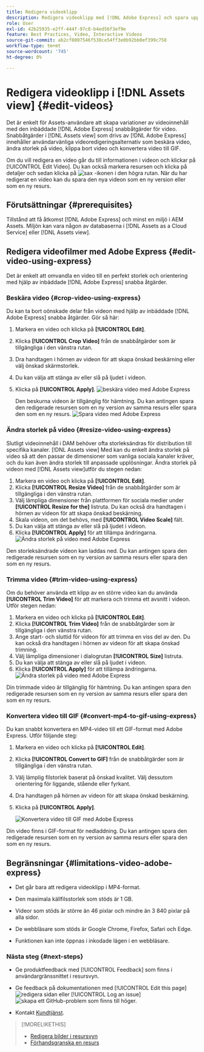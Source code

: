 ```yaml
---
title: Redigera videoklipp
description: Redigera videoklipp med [!DNL Adobe Express] och spara uppdaterade videor som versioner.
role: User
exl-id: 42b25935-e2ff-444f-97c8-b4ed56f3ef9e
feature: Best Practices, Video, Interactive Videos
source-git-commit: ab2cf8007546f538ce54ff3e0b92bb0ef399c758
workflow-type: tm+mt
source-wordcount: '745'
ht-degree: 0%

---
```


# Redigera videoklipp i [!DNL Assets view] {#edit-videos}

Det är enkelt för Assets-användare att skapa variationer av videoinnehåll med den inbäddade [!DNL Adobe Express] snabbåtgärder för video. Snabbåtgärder i [!DNL Assets view] som drivs av [!DNL Adobe Express] innehåller användarvänliga videoredigeringsalternativ som beskära video, ändra storlek på video, klippa bort video och konvertera video till GIF.

Om du vill redigera en video går du till informationen i videon och klickar på [!UICONTROL Edit Video]. Du kan också markera resursen och klicka på detaljer och sedan klicka på ![sax](assets/do-not-localize/cut.svg) -ikonen i den högra rutan. När du har redigerat en video kan du spara den nya videon som en ny version eller som en ny resurs.

## Förutsättningar {#prerequisites}

Tillstånd att få åtkomst [!DNL Adobe Express] och minst en miljö i AEM Assets. Miljön kan vara någon av databaserna i [!DNL Assets as a Cloud Service] eller [!DNL Assets view].

## Redigera videofilmer med Adobe Express {#edit-video-using-express}

Det är enkelt att omvandla en video till en perfekt storlek och orientering med hjälp av inbäddade [!DNL Adobe Express] snabba åtgärder.

### Beskära video {#crop-video-using-express}

Du kan ta bort oönskade delar från videon med hjälp av inbäddade [!DNL Adobe Express] snabba åtgärder. Gör så här:

1. Markera en video och klicka på **[!UICONTROL Edit]**.
2. Klicka **[!UICONTROL Crop Video]** från de snabbåtgärder som är tillgängliga i den vänstra rutan.
3. Dra handtagen i hörnen av videon för att skapa önskad beskärning eller välj önskad skärmstorlek.
4. Du kan välja att stänga av eller slå på ljudet i videon.
5. Klicka på **[!UICONTROL Apply]**.
   ![beskära video med Adobe Express](assets/adobe-express-crop-video.png)

   Den beskurna videon är tillgänglig för hämtning. Du kan antingen spara den redigerade resursen som en ny version av samma resurs eller spara den som en ny resurs. ![Spara video med Adobe Express](assets/adobe-express-save-video.png)

### Ändra storlek på video {#resize-video-using-express}

Slutligt videoinnehåll i DAM behöver ofta storleksändras för distribution till specifika kanaler. [!DNL Assets view] Med kan du enkelt ändra storlek på video så att den passar de dimensioner som vanliga sociala kanaler kräver, och du kan även ändra storlek till anpassade upplösningar. Ändra storlek på videon med [!DNL Assets view]utför du stegen nedan:

1. Markera en video och klicka på **[!UICONTROL Edit]**.
2. Klicka **[!UICONTROL Resize Video]** från de snabbåtgärder som är tillgängliga i den vänstra rutan.
3. Välj lämpliga dimensioner från plattformen för sociala medier under **[!UICONTROL Resize for the]** listruta. Du kan också dra handtagen i hörnen av videon för att skapa önskad beskärning.
4. Skala videon, om det behövs, med **[!UICONTROL Video Scale]** fält.
5. Du kan välja att stänga av eller slå på ljudet i videon.
6. Klicka **[!UICONTROL Apply]** för att tillämpa ändringarna.
   ![Ändra storlek på video med Adobe Express](assets/adobe-express-resize-video.png)

Den storleksändrade videon kan laddas ned. Du kan antingen spara den redigerade resursen som en ny version av samma resurs eller spara den som en ny resurs.

### Trimma video {#trim-video-using-express}

Om du behöver använda ett klipp av en större video kan du använda **[!UICONTROL Trim Video]** för att markera och trimma ett avsnitt i videon. Utför stegen nedan:

1. Markera en video och klicka på **[!UICONTROL Edit]**.
2. Klicka **[!UICONTROL Trim Video]** från de snabbåtgärder som är tillgängliga i den vänstra rutan.
3. Ange start- och sluttid för videon för att trimma en viss del av den. Du kan också dra handtagen i hörnen av videon för att skapa önskad trimning.
4. Välj lämpliga dimensioner i dialogrutan **[!UICONTROL Size]** listruta.
5. Du kan välja att stänga av eller slå på ljudet i videon.
6. Klicka **[!UICONTROL Apply]** för att tillämpa ändringarna.
   ![Ändra storlek på video med Adobe Express](assets/adobe-express-trim-video.png)

Din trimmade video är tillgänglig för hämtning. Du kan antingen spara den redigerade resursen som en ny version av samma resurs eller spara den som en ny resurs.

### Konvertera video till GIF {#convert-mp4-to-gif-using-express}

Du kan snabbt konvertera en MP4-video till ett GIF-format med Adobe Express. Utför följande steg:

1. Markera en video och klicka på **[!UICONTROL Edit]**.
2. Klicka **[!UICONTROL Convert to GIF]** från de snabbåtgärder som är tillgängliga i den vänstra rutan.
3. Välj lämplig filstorlek baserat på önskad kvalitet. Välj dessutom orientering för liggande, stående eller fyrkant.
4. Dra handtagen på hörnen av videon för att skapa önskad beskärning.
5. Klicka på **[!UICONTROL Apply]**.

   ![Konvertera video till GIF med Adobe Express](assets/adobe-express-convert-video-to-gif.png)

Din video finns i GIF-format för nedladdning. Du kan antingen spara den redigerade resursen som en ny version av samma resurs eller spara den som en ny resurs.

## Begränsningar {#limitations-video-adobe-express}

* Det går bara att redigera videoklipp i MP4-format.

* Den maximala källfilsstorlek som stöds är 1 GB.

* Videor som stöds är större än 46 pixlar och mindre än 3 840 pixlar på alla sidor.

* De webbläsare som stöds är Google Chrome, Firefox, Safari och Edge.

* Funktionen kan inte öppnas i inkodade lägen i en webbläsare.

### Nästa steg {#next-steps}

* Ge produktfeedback med [!UICONTROL Feedback] som finns i användargränssnittet i resursvyn.

* Ge feedback på dokumentationen med [!UICONTROL Edit this page] ![redigera sidan](assets/do-not-localize/edit-page.png) eller [!UICONTROL Log an issue] ![skapa ett GitHub-problem](assets/do-not-localize/github-issue.png) som finns till höger.

* Kontakt [Kundtjänst](https://experienceleague.adobe.com/?support-solution=General#support).

>[!MORELIKETHIS]
>
>* [Redigera bilder i resursvyn](edit-images-assets-view.md)
>* [Förhandsgranska en resurs](navigate-assets-view.md)
